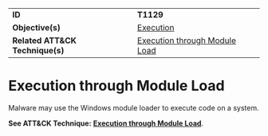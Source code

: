 |||
|---------|------------------------|
|**ID**|**T1129**|
|**Objective(s)**|[Execution](https://github.com/MBCProject/mbc-markdown/tree/master/execution)|
|**Related ATT&CK Technique(s)**|[Execution through Module Load](https://attack.mitre.org/techniques/T1129)|

Execution through Module Load
=============================
Malware may use the Windows module loader to execute code on a system.

**See ATT&CK Technique:** [**Execution through Module Load**](https://attack.mitre.org/techniques/T1129).
